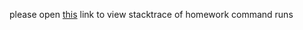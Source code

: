 please open [this](https://suren76.github.io/Zealous-git-homework-Suren-Parsyan/output.html) link to view stacktrace of homework command runs
